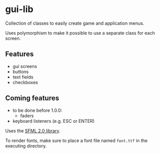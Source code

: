 gui-lib
=======

Collection of classes to easily create game and application menus.

Uses polymorphism to make it possible to use a separate class for each screen.

Features
--------
- gui screens
- buttons
- text fields
- checkboxes

Coming features
---------------
- to be done before 1.0.0:
    - faders
- keyboard listeners (e.g. ESC or ENTER)

Uses the [SFML 2.0 library](http://sfml-dev.org).

To render fonts, make sure to place a font file named `font.ttf` in the executing directory.
